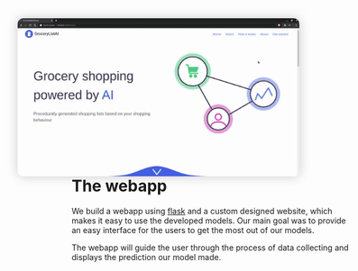 <img src="webapp.gif" style="float: right; margin-right:100px;margin-left:50px;width:500px;box-shadow: 0px 0px 20px rgba(0, 0, 0, 0.2);border-radius: 10px">

# The webapp

We build a webapp using <a target="_blank" href="https://flask.palletsprojects.com/en/1.1.x/">flask</a> and a custom designed website, which makes it easy to use the developed models. Our main goal was to provide an easy interface for the users to get the most out of our models.

The webapp will guide the user through the process of data collecting and displays the prediction our model made.

<br><br>

